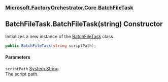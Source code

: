 ### [Microsoft.FactoryOrchestrator.Core](Microsoft_FactoryOrchestrator_Core.md 'Microsoft.FactoryOrchestrator.Core').[BatchFileTask](BatchFileTask.md 'Microsoft.FactoryOrchestrator.Core.BatchFileTask')
## BatchFileTask.BatchFileTask(string) Constructor
Initializes a new instance of the [BatchFileTask](BatchFileTask.md 'Microsoft.FactoryOrchestrator.Core.BatchFileTask') class.  
```csharp
public BatchFileTask(string scriptPath);
```
#### Parameters
<a name='Microsoft_FactoryOrchestrator_Core_BatchFileTask_BatchFileTask(string)_scriptPath'></a>
`scriptPath` [System.String](https://docs.microsoft.com/en-us/dotnet/api/System.String 'System.String')  
The script path.
  
